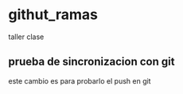 # githut_ramas
taller clase
## prueba de sincronizacion con git 
este cambio es para probarlo el push en git 